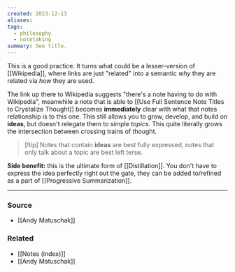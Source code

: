 ```yaml
---
created: 2023-12-13
aliases: 
tags:
  - philosophy
  - notetaking
summary: See title.
---
```

This is a good practice. It turns what could be a lesser-version of [[Wikipedia]], where links are just "related" into a semantic *why* they are related via *how* they are used. 

The link up there to Wikipedia suggests "there's a note having to do with Wikipedia", meanwhile a note that is able to [[Use Full Sentence Note Titles to Crystalize Thought]] becomes **immediately** clear with what that notes relationship is to this one. This still allows you to grow, develop, and build on **ideas**, but doesn't relegate them to simple *topics*. This quite literally grows the intersection between crossing trains of thought. 

> [!tip] Notes that contain **ideas** are best fully expressed, notes that only talk about a topic are best left terse.

**Side benefit:** this is the ultimate form of [[Distillation]]. You don't have to express the idea perfectly right out the gate, they can be added to/refined as a part of [[Progressive Summarization]]. 

---
### Source
- [[Andy Matuschak]]

### Related
- [[Notes (index)]]
- [[Andy Matuschak]]